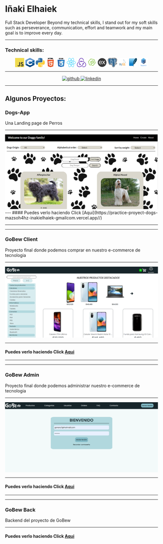 ﻿# Iñaki Elhaiek
<p> 
  Full Stack Developer
  Beyond my technical skills, I stand out for my soft skills such as perseverance, communication, effort and teamwork and my main goal is to improve every day.
</p>

---

### Technical skills:  
<p align="center">
  <img src="https://github.com/JavierBalonga/JavierBalonga/blob/master/img/skills/javascript.png" width="30" height="30" align="center"/>
  <img src="https://github.com/JavierBalonga/JavierBalonga/blob/master/img/skills/c++.png" width="30" height="30" align="center"/>
  <img src="https://github.com/JavierBalonga/JavierBalonga/blob/master/img/skills/python.png" width="30" height="30" align="center"/>
  <img src="https://github.com/JavierBalonga/JavierBalonga/blob/master/img/skills/html5.png" width="30" height="30" align="center"/>
  <img src="https://github.com/JavierBalonga/JavierBalonga/blob/master/img/skills/css.png" width="30" height="30" align="center"/>
  <img src="https://github.com/JavierBalonga/JavierBalonga/blob/master/img/skills/react.png" width="30" height="30" align="center"/>
  <img src="https://github.com/JavierBalonga/JavierBalonga/blob/master/img/skills/redux.png" width="30" height="30" align="center"/>
  <img src="https://github.com/JavierBalonga/JavierBalonga/blob/master/img/skills/nodejs.png" width="30" height="30" align="center"/>
  <img src="https://github.com/JavierBalonga/JavierBalonga/blob/master/img/skills/express.png" width="30" height="30" align="center"/>
  <img src="https://github.com/JavierBalonga/JavierBalonga/blob/master/img/skills/postgresql.png" width="30" height="30" align="center"/>
  <img src="https://github.com/JavierBalonga/JavierBalonga/blob/master/img/skills/mysql.svg" width="30" height="30" align="center"/>
  <img src="https://github.com/JavierBalonga/JavierBalonga/blob/master/img/skills/sqlite.png" width="30" height="30" align="center"/>
  <img src="https://github.com/JavierBalonga/JavierBalonga/blob/master/img/skills/sequelize.png" width="30" height="30" align="center"/>
</p>  

---  


<p align="center">
    <a href="https://github.com/inakielha">
      <img src='https://cdn.jsdelivr.net/npm/simple-icons@3.0.1/icons/github.svg' alt='github' height='40'>
    </a>
    <a href= "https://www.linkedin.com/in/i%C3%B1aki-elhaiek/">
      <img src='https://cdn.jsdelivr.net/npm/simple-icons@3.0.1/icons/linkedin.svg' alt='linkedin' height='40'>
    </a>
</p>

---  

## Algunos Proyectos:

### Dogs-App 
Una Landing page de Perros

---
<img alt="" src="https://github.com/inakielha/PI-DOGS/blob/main/preview.png" />
---
#### Puedes verlo haciendo Click [Aqui](https://practice-proyect-dogs-mazsoh4hz-inakielhaiek-gmailcom.vercel.app//)

---  
---  

### GoBew Client
Proyecto final donde podemos comprar en nuestro e-commerce de tecnologia

---  

[<img alt="" src="https://github.com/genafalconi/FrontGoBew/blob/master/preview.png" />](https://github.com/inakielha/GoBewFront)

---  

#### Puedes verlo haciendo Click [Aqui](https://gobeworiginal.netlify.app/)  

---  
---  

### GoBew Admin
Proyecto final donde podemos administrar nuestro e-commerce de tecnologia

---  

[<img alt="" src="https://github.com/genafalconi/AdminGoBew/blob/master/preview.png" />](https://github.com/inakielha/GoBewAdmin)

---

#### Puedes verlo haciendo Click [Aqui](https://gobeworiginaladmin.netlify.app/login)  

---
---

### GoBew Back
Backend del proyecto de GoBew

---  

#### Puedes verlo haciendo Click [Aqui](https://github.com/inakielha/GoBewBack)  
